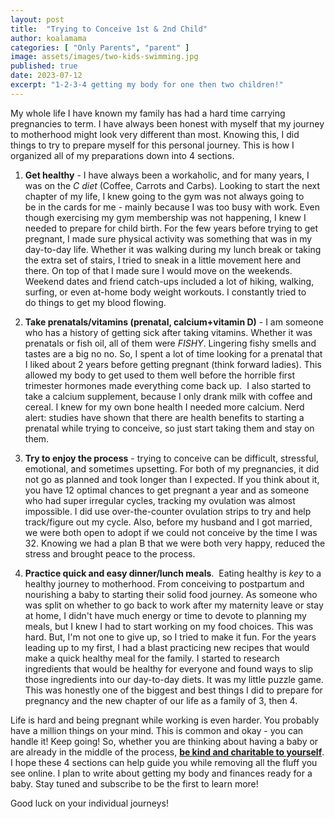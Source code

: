 ```yaml
---
layout: post
title:  "Trying to Conceive 1st & 2nd Child"
author: koalamama
categories: [ "Only Parents", "parent" ]
image: assets/images/two-kids-swimming.jpg
published: true
date: 2023-07-12
excerpt: "1-2-3-4 getting my body for one then two children!"
---
```


My whole life I have known my family has had a hard time carrying pregnancies to term. I have always been honest with myself that my journey to motherhood might look very different than most. Knowing this, I did things to try to prepare myself for this personal journey. This is how I organized all of my preparations down into 4 sections. 

1. **Get healthy** - I have always been a workaholic, and for many years, I was on the *C diet* (Coffee, Carrots and Carbs). Looking to start the next chapter of my life, I knew going to the gym was not always going to be in the cards for me - mainly because I was too busy with work. Even though exercising my gym membership was not happening, I knew I needed to prepare for child birth. For the few years before trying to get pregnant, I made sure physical activity was something that was in my day-to-day life. Whether it was walking during my lunch break or taking the extra set of stairs, I tried to sneak in a little movement here and there. On top of that I made sure I would move on the weekends. Weekend dates and friend catch-ups included a lot of hiking, walking, surfing, or even at-home body weight workouts. I constantly tried to do things to get my blood flowing.


2. **Take prenatals/vitamins (prenatal, calcium+vitamin D)** - I am someone who has a history of getting sick after taking vitamins. Whether it was prenatals or fish oil, all of them were *FISHY*. Lingering fishy smells and tastes are a big no no. So, I spent a lot of time looking for a prenatal that I liked about 2 years before getting pregnant (think forward ladies). This allowed my body to get used to them well before the horrible first trimester hormones made everything come back up.  I also started to take a calcium supplement, because I only drank milk with coffee and cereal. I knew for my own bone health I needed more calcium. Nerd alert: studies have shown that there are health benefits to starting a prenatal while trying to conceive, so just start taking them and stay on them. 

3. **Try to enjoy the process** - trying to conceive can be difficult, stressful, emotional, and sometimes upsetting. For both of my pregnancies, it did not go as planned and took longer than I expected. If you think about it, you have 12 optimal chances to get pregnant a year and as someone who had super irregular cycles, tracking my ovulation was almost impossible. I did use over-the-counter ovulation strips to try and help track/figure out my cycle. Also, before my husband and I got married, we were both open to adopt if we could not conceive by the time I was 32. Knowing we had a plan B that we were both very happy, reduced the stress and brought peace to the process. 


4. **Practice quick and easy dinner/lunch meals**.  Eating healthy is *key* to a healthy journey to motherhood. From conceiving to postpartum and nourishing a baby to starting their solid food journey. As someone who was split on whether to go back to work after my maternity leave or stay at home, I didn't have much energy or time to devote to planning my meals, but I knew I had to start working on my food choices. This was hard. But, I'm not one to give up, so I tried to make it fun. For the years leading up to my first, I had a blast practicing new recipes that would make a quick healthy meal for the family. I started to research ingredients that would be healthy for everyone and found ways to slip those ingredients into our day-to-day diets. It was my little puzzle game. This was honestly one of the biggest and best things I did to prepare for pregnancy and the new chapter of our life as a family of 3, then 4. 


Life is hard and being pregnant while working is even harder. You probably have a million things on your mind. This is common and okay - you can handle it! Keep going! So, whether you are thinking about having a baby or are already in the middle of the process, <u><strong>be kind and charitable to yourself</strong></u>. I hope these 4 sections can help guide you while removing all the fluff you see online. I plan to write about getting my body and finances ready for a baby. Stay tuned and subscribe to be the first to learn more!

Good luck on your individual journeys! 